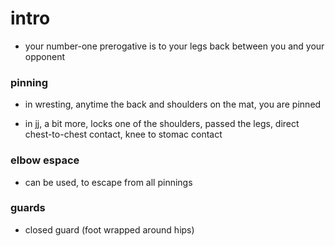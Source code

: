 # intro

- your number-one prerogative is to your legs back between you and your opponent

### pinning

- in wresting, anytime the back and shoulders on the mat, you are pinned

- in jj, a bit more, locks one of the shoulders, passed the legs, direct
  chest-to-chest contact, knee to stomac contact


### elbow espace

- can be used, to escape from all pinnings


### guards

- closed guard (foot wrapped around hips)

